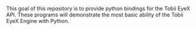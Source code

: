 This goal of this repository is to provide python bindings for the Tobii EyeX API.  These programs will demonstrate the most basic ability of the Tobii EyeX Engine with Python.
